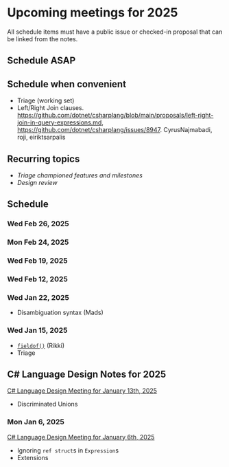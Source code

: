 # Upcoming meetings for 2025

All schedule items must have a public issue or checked-in proposal that can be linked from the notes.

## Schedule ASAP

## Schedule when convenient

- Triage (working set)
- Left/Right Join clauses. https://github.com/dotnet/csharplang/blob/main/proposals/left-right-join-in-query-expressions.md, https://github.com/dotnet/csharplang/issues/8947.  CyrusNajmabadi, roji, eiriktsarpalis

## Recurring topics

- *Triage championed features and milestones*
- *Design review*

## Schedule

### Wed Feb 26, 2025

### Mon Feb 24, 2025

### Wed Feb 19, 2025

### Wed Feb 12, 2025

### Wed Jan 22, 2025

- Disambiguation syntax (Mads)

### Wed Jan 15, 2025

- [`fieldof()`](../../proposals/fieldof.md) (Rikki)
- Triage

## C# Language Design Notes for 2025

[C# Language Design Meeting for January 13th, 2025](https://github.com/dotnet/csharplang/blob/main/meetings/2025/LDM-2025-01-13.md)

- Discriminated Unions

### Mon Jan 6, 2025

[C# Language Design Meeting for January 6th, 2025](https://github.com/dotnet/csharplang/blob/main/meetings/2025/LDM-2025-01-06.md)

- Ignoring `ref struct`s in `Expression`s
- Extensions

